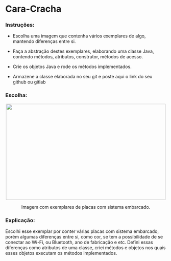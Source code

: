# Cara-Cracha

### Instruções:

* Escolha uma imagem que contenha vários exemplares de algo, mantendo diferenças entre si.

* Faça a abstração destes exemplares, elaborando uma classe Java, contendo métodos, atributos, construtor, métodos de acesso.

* Crie os objetos Java e rode os métodos implementados.

* Armazene a classe elaborada no seu git e poste aqui o link do seu github ou gitlab


### Escolha:

<p align="center">
  <img width="500" height="300" src="https://i.imgur.com/ZFCNDCa.png">
</p>

<p align="center">
  Imagem com exemplares de placas com sistema embarcado.
</p>

### Explicação:

Escolhi esse exemplar por conter várias placas com sistema embarcado, porém algumas diferenças entre si, como cor, se tem a possibilidade de se conectar ao Wi-Fi, ou Bluetooth, ano de fabricação e etc. Defini essas diferenças como atributos de uma classe, criei métodos e objetos nos quais esses objetos executam os métodos implementados.



